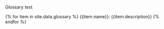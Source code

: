 Glossary test

{% for item in site.data.glossary %} {{item.name}}: {{item.description}} {% endfor %}

